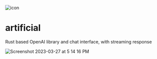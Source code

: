 
![icon](https://github.com/samwang0723/artificial/assets/538559/3ee762c2-82c6-4479-b82f-d304905cdd66)

# artificial
Rust based OpenAI library and chat interface, with streaming response

![Screenshot 2023-03-27 at 5 14 16 PM](https://user-images.githubusercontent.com/538559/227897967-03e771cf-9765-46df-986f-f634231ef9d3.png)



